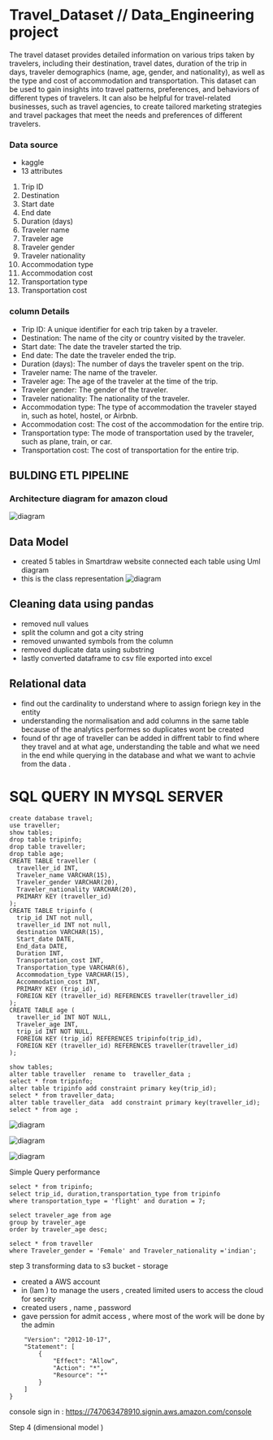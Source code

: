 # Travel_Dataset // Data_Engineering project
The travel dataset provides detailed information on various trips taken by travelers, including their destination, travel dates, duration of the trip in days, traveler demographics (name, age, gender, and nationality), as well as the type and cost of accommodation and transportation. This dataset can be used to gain insights into travel patterns, preferences, and behaviors of different types of travelers. It can also be helpful for travel-related businesses, such as travel agencies, to create tailored marketing strategies and travel packages that meet the needs and preferences of different travelers.
### Data source  
- kaggle
- 13 attributes 
1. Trip ID
2. Destination	
3. Start date	
4. End date	
5. Duration (days)	
6. Traveler name	
7. Traveler age	
8. Traveler gender	
9. Traveler nationality	
10. Accommodation type	
11. Accommodation cost	
12. Transportation type	
13. Transportation cost

### column Details
- Trip ID: A unique identifier for each trip taken by a traveler.
- Destination: The name of the city or country visited by the traveler.
- Start date: The date the traveler started the trip.
- End date: The date the traveler ended the trip.
- Duration (days): The number of days the traveler spent on the trip.
- Traveler name: The name of the traveler.
- Traveler age: The age of the traveler at the time of the trip.
- Traveler gender: The gender of the traveler.
- Traveler nationality: The nationality of the traveler.
- Accommodation type: The type of accommodation the traveler stayed in, such as hotel, hostel, or Airbnb.
- Accommodation cost: The cost of the accommodation for the entire trip.
- Transportation type: The mode of transportation used by the traveler, such as plane, train, or car.
- Transportation cost: The cost of transportation for the entire trip.

## BULDING ETL PIPELINE 
  ### Architecture diagram for amazon cloud 
  ![diagram](arch.jpg)
  ## Data Model
  - created 5 tables in Smartdraw website connected each table using Uml diagram
  - this is the class representation 
  ![diagram](model.jpeg)
  ## Cleaning data using pandas 

  - removed null values
  - split the column and got a city string 
  - removed unwanted symbols from the column 
  - removed duplicate data using substring 
  - lastly converted dataframe to csv file  exported into excel 
  
## Relational data 
- find out the cardinality to understand where to assign foriegn key in the entity 
- understanding the normalisation and add columns in the same table because of the analytics performes so duplicates wont be created 
- found of thr age of traveller can be added in diffrent tablr to find where they travel and  at what age, understanding the table and  what we need in the end while querying in the database and what we want to achvie from the data .

# SQL QUERY IN MYSQL SERVER 
```
create database travel;
use traveller;
show tables;
drop table tripinfo;
drop table traveller;
drop table age;
CREATE TABLE traveller (
  traveller_id INT,
  Traveler_name VARCHAR(15),
  Traveler_gender VARCHAR(20),
  Traveler_nationality VARCHAR(20),
  PRIMARY KEY (traveller_id)
);
CREATE TABLE tripinfo (
  trip_id INT not null,
  traveller_id INT not null,
  destination VARCHAR(15),
  Start_date DATE,
  End_data DATE,
  Duration INT,
  Transportation_cost INT,
  Transportation_type VARCHAR(6),
  Accommodation_type VARCHAR(15),
  Accommodation_cost INT,
  PRIMARY KEY (trip_id),
  FOREIGN KEY (traveller_id) REFERENCES traveller(traveller_id)
);
CREATE TABLE age (
  traveller_id INT NOT NULL,
  Traveler_age INT,
  trip_id INT NOT NULL,
  FOREIGN KEY (trip_id) REFERENCES tripinfo(trip_id),
  FOREIGN KEY (traveller_id) REFERENCES traveller(traveller_id)
);

show tables;
alter table traveller  rename to  traveller_data ;
select * from tripinfo;
alter table tripinfo add constraint primary key(trip_id);
select * from traveller_data;
alter table traveller_data  add constraint primary key(traveller_id);
select * from age ;

```
	
![diagram](age.jpeg)

![diagram](travel.jpeg)

![diagram](tripinfo.jpeg)

Simple Query performance 
```
select * from tripinfo;
select trip_id, duration,transportation_type from tripinfo
where transportation_type = 'flight' and duration = 7;

select traveler_age from age
group by traveler_age
order by traveler_age desc;

select * from traveller
where Traveler_gender = 'Female' and Traveler_nationality ='indian';
```
step 3 transforming data to s3 bucket - storage 
- created a AWS account 
- in (Iam ) to manage the users , created limited users to access the cloud for secrity 
- created users , name , password
- gave perssion for admit access , where most of the work will be done by the admin
``` {
    "Version": "2012-10-17",
    "Statement": [
        {
            "Effect": "Allow",
            "Action": "*",
            "Resource": "*"
        }
    ]
}
```
console sign in : https://747063478910.signin.aws.amazon.com/console

Step 4 (dimensional model )


